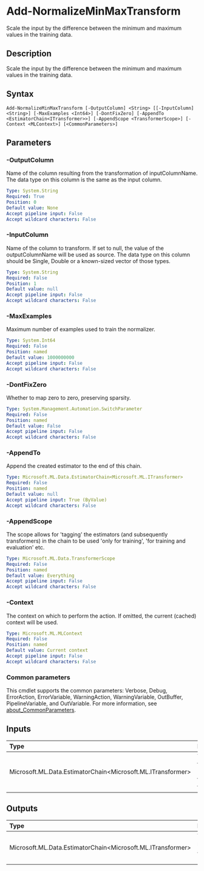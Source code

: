 # Add-NormalizeMinMaxTransform

Scale the input by the difference between the minimum and maximum values in the training data.

## Description

Scale the input by the difference between the minimum and maximum values in the training data.

## Syntax

```
Add-NormalizeMinMaxTransform [-OutputColumn] <String> [[-InputColumn] <String>] [-MaxExamples <Int64>] [-DontFixZero] [-AppendTo <EstimatorChain<ITransformer>>] [-AppendScope <TransformerScope>] [-Context <MLContext>] [<CommonParameters>]
```

## Parameters

### -OutputColumn

Name of the column resulting from the transformation of inputColumnName. The data type on this column is the same as the input column.

```yaml
Type: System.String
Required: True
Position: 0
Default value: None
Accept pipeline input: False
Accept wildcard characters: False
```

### -InputColumn

Name of the column to transform. If set to null, the value of the outputColumnName will be used as source. The data type on this column should be Single, Double or a known-sized vector of those types.

```yaml
Type: System.String
Required: False
Position: 1
Default value: null
Accept pipeline input: False
Accept wildcard characters: False
```

### -MaxExamples

Maximum number of examples used to train the normalizer.

```yaml
Type: System.Int64
Required: False
Position: named
Default value: 1000000000
Accept pipeline input: False
Accept wildcard characters: False
```

### -DontFixZero

Whether to map zero to zero, preserving sparsity.

```yaml
Type: System.Management.Automation.SwitchParameter
Required: False
Position: named
Default value: False
Accept pipeline input: False
Accept wildcard characters: False
```

### -AppendTo

Append the created estimator to the end of this chain.

```yaml
Type: Microsoft.ML.Data.EstimatorChain<Microsoft.ML.ITransformer>
Required: False
Position: named
Default value: null
Accept pipeline input: True (ByValue)
Accept wildcard characters: False
```

### -AppendScope

The scope allows for 'tagging' the estimators (and subsequently transformers) in the chain to be used 'only for training', 'for training and evaluation' etc.

```yaml
Type: Microsoft.ML.Data.TransformerScope
Required: False
Position: named
Default value: Everything
Accept pipeline input: False
Accept wildcard characters: False
```

### -Context

The context on which to perform the action. If omitted, the current (cached) context will be used.

```yaml
Type: Microsoft.ML.MLContext
Required: False
Position: named
Default value: Current context
Accept pipeline input: False
Accept wildcard characters: False
```

### Common parameters

This cmdlet supports the common parameters: Verbose, Debug, ErrorAction, ErrorVariable, WarningAction, WarningVariable, OutBuffer, PipelineVariable, and OutVariable. For more information, see [about_CommonParameters](https://go.microsoft.com/fwlink/?LinkID=113216).

## Inputs

| Type | Description |
|:---|:---|
| Microsoft.ML.Data.EstimatorChain<Microsoft.ML.ITransformer> | You can pipe the EstimatorChain to append to this cmdlet. |

## Outputs

| Type | Description |
|:---|:---|
| Microsoft.ML.Data.EstimatorChain<Microsoft.ML.ITransformer> | This cmdlet returns the appended EstimatorChain. |


